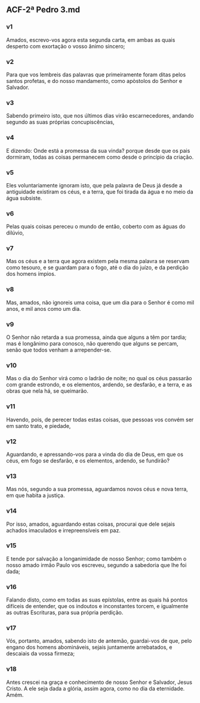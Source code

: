 ## ACF-2ª Pedro 3.md
### v1
 Amados, escrevo-vos agora esta segunda carta, em ambas as quais desperto com exortação o vosso ânimo sincero;
### v2
 Para que vos lembreis das palavras que primeiramente foram ditas pelos santos profetas, e do nosso mandamento, como apòstolos do Senhor e Salvador.
### v3
 Sabendo primeiro isto, que nos últimos dias virão escarnecedores, andando segundo as suas próprias concupiscências,
### v4
 E dizendo: Onde está a promessa da sua vinda? porque desde que os pais dormiram, todas as coisas permanecem como desde o princípio da criação.
### v5
 Eles voluntariamente ignoram isto, que pela palavra de Deus já desde a antiguidade existiram os céus, e a terra, que foi tirada da água e no meio da água subsiste.
### v6
 Pelas quais coisas pereceu o mundo de então, coberto com as águas do dilúvio,
### v7
 Mas os céus e a terra que agora existem pela mesma palavra se reservam como tesouro, e se guardam para o fogo, até o dia do juízo, e da perdição dos homens ímpios.
### v8
 Mas, amados, não ignoreis uma coisa, que um dia para o Senhor é como mil anos, e mil anos como um dia.
### v9
 O Senhor não retarda a sua promessa, ainda que alguns a têm por tardia; mas é longânimo para conosco, não querendo que alguns se percam, senão que todos venham a arrepender-se.
### v10
 Mas o dia do Senhor virá como o ladrão de noite; no qual os céus passarão com grande estrondo, e os elementos, ardendo, se desfarão, e a terra, e as obras que nela há, se queimarão.
### v11
 Havendo, pois, de perecer todas estas coisas, que pessoas vos convém ser em santo trato, e piedade,
### v12
 Aguardando, e apressando-vos para a vinda do dia de Deus, em que os céus, em fogo se desfarão, e os elementos, ardendo, se fundirão?
### v13
 Mas nós, segundo a sua promessa, aguardamos novos céus e nova terra, em que habita a justiça.
### v14
 Por isso, amados, aguardando estas coisas, procurai que dele sejais achados imaculados e irrepreensíveis em paz.
### v15
 E tende por salvação a longanimidade de nosso Senhor; como também o nosso amado irmão Paulo vos escreveu, segundo a sabedoria que lhe foi dada;
### v16
 Falando disto, como em todas as suas epístolas, entre as quais há pontos difíceis de entender, que os indoutos e inconstantes torcem, e igualmente as outras Escrituras, para sua própria perdição.
### v17
 Vós, portanto, amados, sabendo isto de antemão, guardai-vos de que, pelo engano dos homens abomináveis, sejais juntamente arrebatados, e descaiais da vossa firmeza;
### v18
 Antes crescei na graça e conhecimento de nosso Senhor e Salvador, Jesus Cristo. A ele seja dada a glória, assim agora, como no dia da eternidade. Amém.
